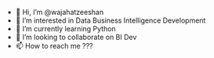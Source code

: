 - 👋 Hi, I’m @wajahatzeeshan
- 👀 I’m interested in Data Business Intelligence Development
- 🌱 I’m currently learning Python
- 💞️ I’m looking to collaborate on BI Dev
- 📫 How to reach me ???

<!---
wajahatzeeshan/wajahatzeeshan is a ✨ special ✨ repository because its `README.md` (this file) appears on your GitHub profile.
You can click the Preview link to take a look at your changes.
--->

